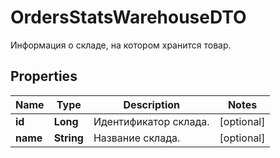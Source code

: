 

# OrdersStatsWarehouseDTO

Информация о складе, на котором хранится товар.

## Properties

Name | Type | Description | Notes
------------ | ------------- | ------------- | -------------
**id** | **Long** | Идентификатор склада. |  [optional]
**name** | **String** | Название склада. |  [optional]



